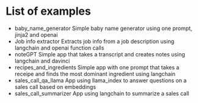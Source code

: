 # List of examples

- baby_name_generator
  Simple baby name generator using one prompt, jinja2 and openai
- Job info extractor
  Extracts job info from a job description using langchain and openai function calls
- noteGPT
  Simple app that takes a transcript and creates notes using langchain and davinci
- recipes_and_ingredients
  Simple app with one prompt that takes a receipe and finds the most dominant ingredient using langchain
- sales_call_qa_llama
  App using llama_index to answer questions on a sales call based on embeddings
- sales_call_summarizer
  App using langchain to summarize a sales call
